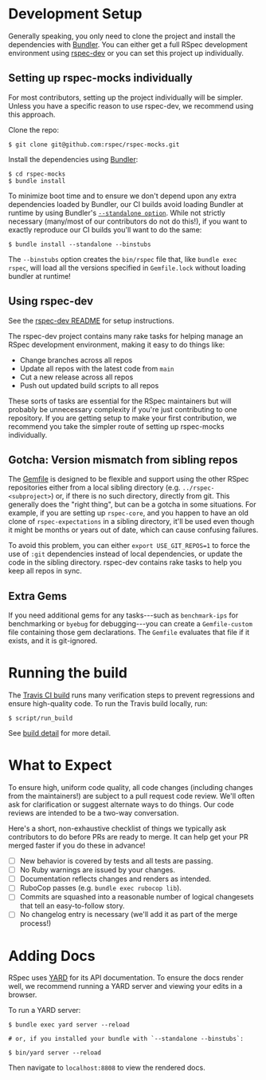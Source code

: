<!---
This file was generated on 2020-12-26T20:29:42+00:00 from the rspec-dev repo.
DO NOT modify it by hand as your changes will get lost the next time it is generated.
-->

# Development Setup

Generally speaking, you only need to clone the project and install
the dependencies with [Bundler](https://bundler.io/). You can either
get a full RSpec development environment using
[rspec-dev](https://github.com/rspec/rspec-dev#README) or you can
set this project up individually.

## Setting up rspec-mocks individually

For most contributors, setting up the project individually will be simpler.
Unless you have a specific reason to use rspec-dev, we recommend using this approach.

Clone the repo:

```
$ git clone git@github.com:rspec/rspec-mocks.git
```

Install the dependencies using [Bundler](https://bundler.io/):

```
$ cd rspec-mocks
$ bundle install
```

To minimize boot time and to ensure we don't depend upon any extra dependencies
loaded by Bundler, our CI builds avoid loading Bundler at runtime
by using Bundler's [`--standalone option`](https://myronmars.to/n/dev-blog/2012/03/faster-test-boot-times-with-bundler-standalone).
While not strictly necessary (many/most of our contributors do not do this!),
if you want to exactly reproduce our CI builds you'll want to do the same:

```
$ bundle install --standalone --binstubs
```

The `--binstubs` option creates the `bin/rspec` file that, like `bundle exec rspec`, will load
all the versions specified in `Gemfile.lock` without loading bundler at runtime!

## Using rspec-dev

See the [rspec-dev README](https://github.com/rspec/rspec-dev#README)
for setup instructions.

The rspec-dev project contains many rake tasks for helping manage
an RSpec development environment, making it easy to do things like:

* Change branches across all repos
* Update all repos with the latest code from `main`
* Cut a new release across all repos
* Push out updated build scripts to all repos

These sorts of tasks are essential for the RSpec maintainers but will
probably be unnecessary complexity if you're just contributing to one
repository. If you are getting setup to make your first contribution,
we recommend you take the simpler route of setting up rspec-mocks
individually.

## Gotcha: Version mismatch from sibling repos

The [Gemfile](Gemfile) is designed to be flexible and support using
the other RSpec repositories either from a local sibling directory
(e.g. `../rspec-<subproject>`) or, if there is no such directory,
directly from git. This generally does the "right thing", but can
be a gotcha in some situations. For example, if you are setting up
`rspec-core`, and you happen to have an old clone of `rspec-expectations`
in a sibling directory, it'll be used even though it might be months or
years out of date, which can cause confusing failures.

To avoid this problem, you can either `export USE_GIT_REPOS=1` to force
the use of `:git` dependencies instead of local dependencies, or update
the code in the sibling directory. rspec-dev contains rake tasks to
help you keep all repos in sync.

## Extra Gems

If you need additional gems for any tasks---such as `benchmark-ips` for benchmarking
or `byebug` for debugging---you can create a `Gemfile-custom` file containing those
gem declarations. The `Gemfile` evaluates that file if it exists, and it is git-ignored.

# Running the build

The [Travis CI build](https://travis-ci.org/rspec/rspec-mocks)
runs many verification steps to prevent regressions and
ensure high-quality code. To run the Travis build locally, run:

```
$ script/run_build
```

See [build detail](BUILD_DETAIL.md) for more detail.

# What to Expect

To ensure high, uniform code quality, all code changes (including
changes from the maintainers!) are subject to a pull request code
review. We'll often ask for clarification or suggest alternate ways
to do things. Our code reviews are intended to be a two-way
conversation.

Here's a short, non-exhaustive checklist of things we typically ask contributors to do before PRs are ready to merge. It can help get your PR merged faster if you do these in advance!

- [ ] New behavior is covered by tests and all tests are passing.
- [ ] No Ruby warnings are issued by your changes.
- [ ] Documentation reflects changes and renders as intended.
- [ ] RuboCop passes (e.g. `bundle exec rubocop lib`).
- [ ] Commits are squashed into a reasonable number of logical changesets that tell an easy-to-follow story.
- [ ] No changelog entry is necessary (we'll add it as part of the merge process!)

# Adding Docs

RSpec uses [YARD](https://yardoc.org/) for its API documentation. To
ensure the docs render well, we recommend running a YARD server and
viewing your edits in a browser.

To run a YARD server:

```
$ bundle exec yard server --reload

# or, if you installed your bundle with `--standalone --binstubs`:

$ bin/yard server --reload
```

Then navigate to `localhost:8808` to view the rendered docs.
